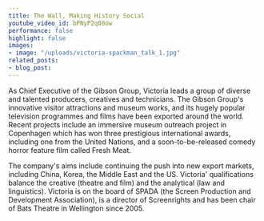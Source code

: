 ```yaml
---
title: The Wall, Making History Social
youtube_video_id: bPNyP2q08ow
performance: false
highlight: false
images:
- image: "/uploads/victoria-spackman_talk_1.jpg"
related_posts:
- blog_post: 
---
```


As Chief Executive of the Gibson Group, Victoria leads a group of diverse and talented producers, creatives and technicians. The Gibson Group's innovative visitor attractions and museum works, and its hugely popular television programmes and films have been exported around the world. Recent projects include an immersive museum outreach project in Copenhagen which has won three prestigious international awards, including one from the United Nations, and a soon-to-be-released comedy horror feature film called Fresh Meat.

The company's aims include continuing the push into new export markets, including China, Korea, the Middle East and the US. Victoria' qualifications balance the creative (theatre and film) and the analytical (law and linguistics). Victoria is on the board of SPADA (the Screen Production and Development Association), is a director of Screenrights and has been chair of Bats Theatre in Wellington since 2005.
